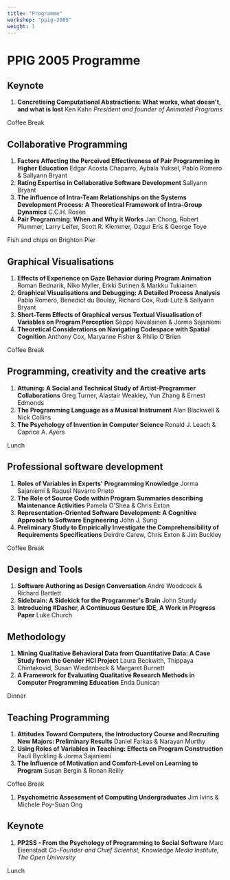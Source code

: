 ```yaml
---
title: "Programme" 
workshop: "ppig-2005"
weight: 1
---
```


PPIG 2005 Programme
===================

Keynote
-------

1.  **Concretising Computational Abstractions: What works, what doesn't, and what is lost** Ken Kahn _President and founder of Animated Programs_

Coffee Break

Collaborative Programming
-------------------------

1.  **Factors Affecting the Perceived Effectiveness of Pair Programming in Higher Education** Edgar Acosta Chaparro, Aybala Yuksel, Pablo Romero & Sallyann Bryant
2.  **Rating Expertise in Collaborative Software Development** Sallyann Bryant
3.  **The influence of Intra-Team Relationships on the Systems Development Process: A Theoretical Framework of Intra-Group Dynamics** C.C.H. Rosen
4.  **Pair Programming: When and Why it Works** Jan Chong, Robert Plummer, Larry Leifer, Scott R. Klemmer, Ozgur Eris & George Toye

Fish and chips on Brighton Pier

Graphical Visualisations
------------------------

1.  **Effects of Experience on Gaze Behavior during Program Animation** Roman Bednarik, Niko Myller, Erkki Sutinen & Markku Tukiainen
2.  **Graphical Visualisations and Debugging: A Detailed Process Analysis** Pablo Romero, Benedict du Boulay, Richard Cox, Rudi Lutz & Sallyann Bryant
3.  **Short-Term Effects of Graphical versus Textual Visualisation of Variables on Program Perception** Seppo Nevalainen & Jorma Sajaniemi
4.  **Theoretical Considerations on Navigating Codespace with Spatial Cognition** Anthony Cox, Maryanne Fisher & Philip O'Brien

Coffee Break

Programming, creativity and the creative arts
---------------------------------------------

1.  **Attuning: A Social and Technical Study of Artist-Programmer Collaborations** Greg Turner, Alastair Weakley, Yun Zhang & Ernest Edmonds
2.  **The Programming Language as a Musical Instrument** Alan Blackwell & Nick Collins
3.  **The Psychology of Invention in Computer Science** Ronald J. Leach & Caprice A. Ayers

Lunch

Professional software development
---------------------------------

1.  **Roles of Variables in Experts' Programming Knowledge** Jorma Sajaniemi & Raquel Navarro Prieto
2.  **The Role of Source Code within Program Summaries describing Maintenance Activities** Pamela O'Shea & Chris Exton
3.  **Representation-Oriented Software Development: A Cognitive Approach to Software Engineering** John J. Sung
4.  **Preliminary Study to Empirically Investigate the Comprehensibility of Requirements Specifications** Deirdre Carew, Chris Exton & Jim Buckley

Coffee Break

Design and Tools
----------------

1.  **Software Authoring as Design Conversation** André Woodcock & Richard Bartlett
2.  **Sidebrain: A Sidekick for the Programmer's Brain** John Sturdy
3.  **Introducing #Dasher, A Continuous Gesture IDE, A Work in Progress Paper** Luke Church

Methodology
-----------

1.  **Mining Qualitative Behavioral Data from Quantitative Data: A Case Study from the Gender HCI Project** Laura Beckwith, Thippaya Chintakovid, Susan Wiedenbeck & Margaret Burnett
2.  **A Framework for Evaluating Qualitative Research Methods in Computer Programming Education** Enda Dunican

Dinner

Teaching Programming
--------------------

1.  **Attitudes Toward Computers, the Introductory Course and Recruiting New Majors: Preliminary Results** Daniel Farkas & Narayan Murthy
2.  **Using Roles of Variables in Teaching: Effects on Program Construction** Pauli Byckling & Jorma Sajaniemi
3.  **The Influence of Motivation and Comfort-Level on Learning to Program** Susan Bergin & Ronan Reilly

Coffee Break

1.  **Psychometric Assessment of Computing Undergraduates** Jim Ivins & Michele Poy-Suan Ong

Keynote
-------

1.  **PP2SS - From the Psychology of Programming to Social Software** Marc Eisenstadt _Co-Founder and Chief Scientist, Knowledge Media Institute, The Open University_

Lunch

